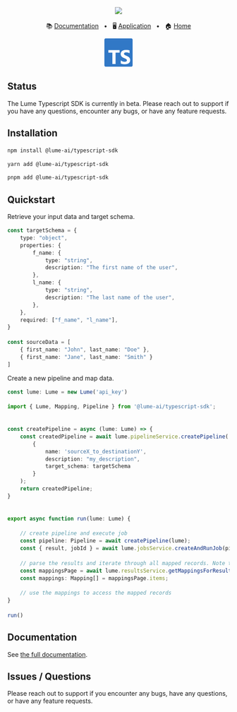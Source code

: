 <p align="center">
  <img src="https://app.lume.ai/assets/logo-256.png" width="300px">
</p>
<p align="center">
  📚
  <a href="https://docs.lume.ai/">Documentation</a>
  &nbsp;
  •
  &nbsp;
  🖥️
  <a href="https://app.lume.ai/">Application</a>
  &nbsp;
  •
  &nbsp;
  🏠
  <a href="https://www.lume.ai/">Home</a>
</p>
<p align="center">
  <img src="assets/ts-logo-128.png" width="64px">
</p>

## Status

The Lume Typescript SDK is currently in beta. 
Please reach out to support if you have any questions, encounter any bugs, or have any feature requests.

## Installation

```bash
npm install @lume-ai/typescript-sdk
```

```bash
yarn add @lume-ai/typescript-sdk
```

```bash
pnpm add @lume-ai/typescript-sdk
```

## Quickstart

Retrieve your input data and target schema.

```ts
const targetSchema = {
    type: "object",
    properties: {
        f_name: {
            type: "string",
            description: "The first name of the user",
        },
        l_name: {
            type: "string",
            description: "The last name of the user",
        },
    },
    required: ["f_name", "l_name"],
}

const sourceData = [
    { first_name: "John", last_name: "Doe" },
    { first_name: "Jane", last_name: "Smith" }
]
```

Create a new pipeline and map data.

```ts
const lume: Lume = new Lume('api_key')

import { Lume, Mapping, Pipeline } from '@lume-ai/typescript-sdk';


const createPipeline = async (lume: Lume) => {
    const createdPipeline = await lume.pipelineService.createPipeline(
        {
            name: 'sourceX_to_destinationY',
            description: "my_description",
            target_schema: targetSchema
        }
    );
    return createdPipeline;
}


export async function run(lume: Lume) {

    // create pipeline and execute job
    const pipeline: Pipeline = await createPipeline(lume);
    const { result, jobId } = await lume.jobsService.createAndRunJob(pipeline.id, sourceData)

    // parse the results and iterate through all mapped records. Note this method is paginated.
    const mappingsPage = await lume.resultsService.getMappingsForResult(result.id, 1, 50);
    const mappings: Mapping[] = mappingsPage.items;

    // use the mappings to access the mapped records
}

run()
```

## Documentation

See [the full documentation](https://docs.lume.ai/pages/libraries/typescript/introduction).

## Issues / Questions

Please reach out to support if you encounter any bugs, have any questions, or have any feature requests.
